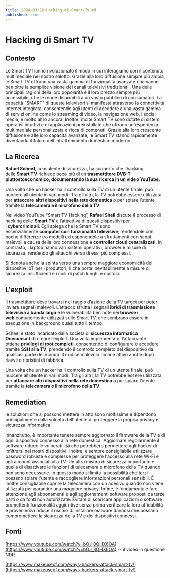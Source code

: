 ```yaml
---
title: 2024-03-12-Hacking-di-Smart-TV.md
published: true
---
```

# Hacking di Smart TV

## Contesto

Le Smart TV hanno rivoluzionato il modo in cui interagiamo con il contenuto multimediale nel nostro salotto. Grazie alla loro diffusione sempre più ampia, le Smart TV offrono una vasta gamma di funzionalità avanzate che vanno ben oltre la semplice visione dei canali televisivi tradizionali. Una delle principali ragioni della loro popolarità è il loro prezzo sempre più accessibile, che le rende disponibili a un vasto pubblico di consumatori. La capacità "SMART" di queste televisori si manifesta attraverso la connettività Internet integrata, consentendo agli utenti di accedere a una vasta gamma di servizi online come lo streaming di video, la navigazione web, i social media, e molto altro ancora. Inoltre, molte Smart TV sono dotate di sistemi operativi intuitivi e di applicazioni preinstallate che offrono un'esperienza multimediale personalizzata e ricca di contenuti. Grazie alla loro crescente diffusione e alle loro capacità avanzate, le Smart TV stanno rapidamente diventando il fulcro dell'intrattenimento domestico moderno.

## La Ricerca

**Rafael Scheel**, consulente di sicurezza, ha scoperto che l’hacking delle **Smart TV** richiede poco più di un **trasmettitore DVB-T piuttostoeconomico, documentando la sua ricerca in un video YouTube.**

Una volta che un hacker ha il controllo sulla TV di un utente finale, può nuocere all’utente in vari modi. Tra gli altri, la TV potrebbe essere utilizzata per **attaccare altri dispositivi nella rete domestica** o per spiare l’utente tramite la **telecamera e il microfono della TV**. 

Nel video YouTube “Smart TV Hacking”, **Rafael Sheil** discute il processo di hacking delle **Smart TV** e l’attrattiva di questi dispositivi per i **cybercriminali**. Egli spiega che le Smart TV sono essenzialmente **computer con funzionalità televisive**, rendendole con poche differenze tra modelli ed esponendole a sfruttamenti con scopi malevoli a causa della loro connessione a **controller cloud centralizzati**. In contrasto, i laptop hanno vari sistemi operativi, browser e misure di sicurezza, rendendo gli attacchi verso di essi più complessi.

Si  denota anche la spinta verso una sempre maggiore economicità dei dispositivi IoT per i produttori, il che porta inevitabilmente a misure di sicurezza insufficienti e i cicli di patch lunghi e costosi.

## L'exploit

Il trasmettitore deve trovarsi nel raggio d’azione della TV target per poter inviare segnali malevoli. L’attacco sfrutta i segnali **ibridi di trasmissione televisiva a banda larga** e le vulnerabilità ben note nei **browser web** comunemente utilizzati sulle Smart TV, che sembrano essere in esecuzione in background quasi tutto il tempo.

Scheel è stato incaricato dalla società di **sicurezza informatica Oneconsult** di creare l’exploit. Una volta implementato, l’attaccante ottiene **privilegi di root completi**, consentendo di configurare e accedere tramite **SSH alla TV**, prendendo il controllo completo del dispositivo da qualsiasi parte del mondo. Il codice malevolo rimane attivo anche dopo riavvii o ripristini di fabbrica.

Una volta che un hacker ha il controllo sulla TV di un utente finale, può nuocere all’utente in vari modi. Tra gli altri, la TV potrebbe essere utilizzata per **attaccare altri dispositivi nella rete domestica** o per spiare l’utente tramite la **telecamera e il microfono della TV**.

## Remediation

le soluzioni che si possono mettere in atto sono moltissime e dipendono principalmente dalla volontà dell'utente di proteggere la propria privacy e sicurezza informatica.

Innanzitutto, è importante tenere sempre aggiornato il firmware della TV e di ogni dispositivo connesso alla rete domestica. Aggiornare regolarmente il software riduce le vulnerabilità che potrebbero permettere agli hacker di infiltrarsi nei nostri dispositivi. Inoltre, è sempre consigliabile utilizzare password robuste e complesse per proteggere l'accesso alla rete Wi-Fi e agli account associati alla TV.
Un'altra misura di sicurezza importante è quella di disattivare le funzioni di telecamera e microfono della TV quando non sono necessarie. In questo modo si limita la possibilità che terzi possano spiare l'utente e raccogliere informazioni personali sensibili. È inoltre consigliabile coprire la telecamera con un adesivo quando non viene utilizzata per garantire una maggiore privacy.
Infine, è fondamentale fare attenzione agli abbonamenti e agli aggiornamenti software proposti da terze parti o da fonti non autorizzate. Evitare di scaricare applicazioni o software promettenti funzionalità aggiuntive senza prima verificare la loro affidabilità e provenienza riduce il rischio di installare malware dannosi che possano compromettere la sicurezza della TV e dei dispositivi connessi.

## Fonti

[https://www.youtube.com/watch?v=bOJ_8QHX6OA](https://www.youtube.com/watch?v=bOJ_8QHX6OA)  --  il video in questione NDR

[https://www.makeuseof.com/ways-hackers-attack-smart-tv/](https://www.makeuseof.com/ways-hackers-attack-smart-tv/)
